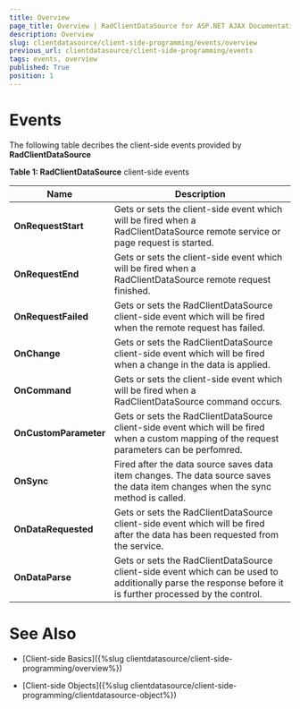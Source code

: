 ```yaml
---
title: Overview
page_title: Overview | RadClientDataSource for ASP.NET AJAX Documentation
description: Overview
slug: clientdatasource/client-side-programming/events/overview
previous_url: clientdatasource/client-side-programming/events
tags: events, overview
published: True
position: 1
---
```


# Events



The following table decribes the client-side events provided by **RadClientDataSource**


**Table 1: RadClientDataSource** client-side events


| Name | Description |
| ------ | ------ |
| **OnRequestStart** |Gets or sets the client-side event which will be fired when a RadClientDataSource remote service or page request is started.|
| **OnRequestEnd** |Gets or sets the client-side event which will be fired when a RadClientDataSource remote request finished.|
| **OnRequestFailed** |Gets or sets the RadClientDataSource client-side event which will be fired when the remote request has failed.|
| **OnChange** |Gets or sets the RadClientDataSource client-side event which will be fired when a change in the data is applied.|
| **OnCommand** |Gets or sets the client-side event which will be fired when a RadClientDataSource command occurs.|
| **OnCustomParameter** |Gets or sets the RadClientDataSource client-side event which will be fired when a custom mapping of the request parameters can be perfomred.|
| **OnSync** |Fired after the data source saves data item changes. The data source saves the data item changes when the sync method is called.|
| **OnDataRequested** |Gets or sets the RadClientDataSource client-side event which will be fired after the data has been requested from the service.|
| **OnDataParse** |Gets or sets the RadClientDataSource client-side event which can be used to additionally parse the response before it is further processed by the control.|

# See Also

 * [Client-side Basics]({%slug clientdatasource/client-side-programming/overview%})

 * [Client-side Objects]({%slug clientdatasource/client-side-programming/clientdatasource-object%})

